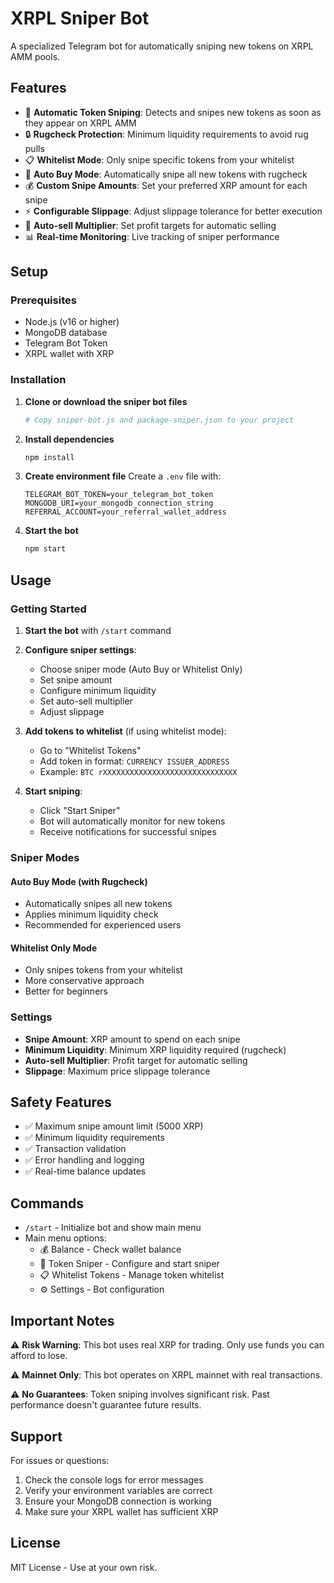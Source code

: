 # XRPL Sniper Bot

A specialized Telegram bot for automatically sniping new tokens on XRPL AMM pools.

## Features

- 🎯 **Automatic Token Sniping**: Detects and snipes new tokens as soon as they appear on XRPL AMM
- 🔒 **Rugcheck Protection**: Minimum liquidity requirements to avoid rug pulls
- 📋 **Whitelist Mode**: Only snipe specific tokens from your whitelist
- 🚀 **Auto Buy Mode**: Automatically snipe all new tokens with rugcheck
- 💰 **Custom Snipe Amounts**: Set your preferred XRP amount for each snipe
- ⚡ **Configurable Slippage**: Adjust slippage tolerance for better execution
- 🎯 **Auto-sell Multiplier**: Set profit targets for automatic selling
- 📊 **Real-time Monitoring**: Live tracking of sniper performance

## Setup

### Prerequisites

- Node.js (v16 or higher)
- MongoDB database
- Telegram Bot Token
- XRPL wallet with XRP

### Installation

1. **Clone or download the sniper bot files**
   ```bash
   # Copy sniper-bot.js and package-sniper.json to your project
   ```

2. **Install dependencies**
   ```bash
   npm install
   ```

3. **Create environment file**
   Create a `.env` file with:
   ```
   TELEGRAM_BOT_TOKEN=your_telegram_bot_token
   MONGODB_URI=your_mongodb_connection_string
   REFERRAL_ACCOUNT=your_referral_wallet_address
   ```

4. **Start the bot**
   ```bash
   npm start
   ```

## Usage

### Getting Started

1. **Start the bot** with `/start` command
2. **Configure sniper settings**:
   - Choose sniper mode (Auto Buy or Whitelist Only)
   - Set snipe amount
   - Configure minimum liquidity
   - Set auto-sell multiplier
   - Adjust slippage

3. **Add tokens to whitelist** (if using whitelist mode):
   - Go to "Whitelist Tokens"
   - Add token in format: `CURRENCY ISSUER_ADDRESS`
   - Example: `BTC rXXXXXXXXXXXXXXXXXXXXXXXXXXXXXX`

4. **Start sniping**:
   - Click "Start Sniper"
   - Bot will automatically monitor for new tokens
   - Receive notifications for successful snipes

### Sniper Modes

#### Auto Buy Mode (with Rugcheck)
- Automatically snipes all new tokens
- Applies minimum liquidity check
- Recommended for experienced users

#### Whitelist Only Mode
- Only snipes tokens from your whitelist
- More conservative approach
- Better for beginners

### Settings

- **Snipe Amount**: XRP amount to spend on each snipe
- **Minimum Liquidity**: Minimum XRP liquidity required (rugcheck)
- **Auto-sell Multiplier**: Profit target for automatic selling
- **Slippage**: Maximum price slippage tolerance

## Safety Features

- ✅ Maximum snipe amount limit (5000 XRP)
- ✅ Minimum liquidity requirements
- ✅ Transaction validation
- ✅ Error handling and logging
- ✅ Real-time balance updates

## Commands

- `/start` - Initialize bot and show main menu
- Main menu options:
  - 💰 Balance - Check wallet balance
  - 🎯 Token Sniper - Configure and start sniper
  - 📋 Whitelist Tokens - Manage token whitelist
  - ⚙️ Settings - Bot configuration

## Important Notes

⚠️ **Risk Warning**: This bot uses real XRP for trading. Only use funds you can afford to lose.

⚠️ **Mainnet Only**: This bot operates on XRPL mainnet with real transactions.

⚠️ **No Guarantees**: Token sniping involves significant risk. Past performance doesn't guarantee future results.

## Support

For issues or questions:
1. Check the console logs for error messages
2. Verify your environment variables are correct
3. Ensure your MongoDB connection is working
4. Make sure your XRPL wallet has sufficient XRP

## License

MIT License - Use at your own risk. 